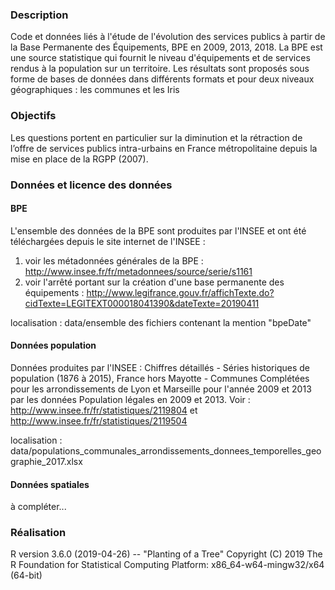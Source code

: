 ### Description
Code et données liés à l'étude de l'évolution des services publics à partir de la Base Permanente des Équipements, BPE en 2009, 2013, 2018.
La BPE est une source statistique qui fournit le niveau d'équipements et de services rendus à la population sur un territoire. Les résultats sont proposés sous forme de bases de données dans différents formats et pour deux niveaux géographiques : les communes et les Iris

### Objectifs  
Les questions portent en particulier sur la diminution et la rétraction de l’offre de services publics intra-urbains en France métropolitaine depuis la mise en place de la RGPP (2007).

### Données et licence des données
#### BPE
L'ensemble des données de la BPE sont produites par l'INSEE et ont été téléchargées depuis le site internet de l'INSEE : 
1) voir les métadonnées générales de la BPE : http://www.insee.fr/fr/metadonnees/source/serie/s1161
2) voir l'arrêté portant sur la création d'une base permanente des équipements : http://www.legifrance.gouv.fr/affichTexte.do?cidTexte=LEGITEXT000018041390&dateTexte=20190411

localisation : data/ensemble des fichiers contenant la mention "bpeDate"

#### Données population
Données produites par l'INSEE : Chiffres détaillés - Séries historiques de population (1876 à 2015), France hors Mayotte - Communes
Complétées pour les arrondissements de Lyon et Marseille pour l'année 2009 et 2013 par les données Population légales en 2009 et 2013. Voir : http://www.insee.fr/fr/statistiques/2119804 et http://www.insee.fr/fr/statistiques/2119504

localisation : data/populations_communales_arrondissements_donnees_temporelles_geographie_2017.xlsx

#### Données spatiales
à compléter...


### Réalisation
R version 3.6.0 (2019-04-26) -- "Planting of a Tree"
Copyright (C) 2019 The R Foundation for Statistical Computing
Platform: x86_64-w64-mingw32/x64 (64-bit)
